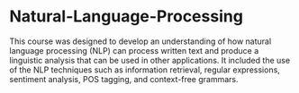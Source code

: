 # Natural-Language-Processing

This course was designed to develop an understanding of how natural language processing (NLP) can process written text and produce a linguistic analysis that can be used in other applications. It included the use of the NLP techniques such as information retrieval, regular expressions, sentiment analysis, POS tagging, and context-free grammars.
